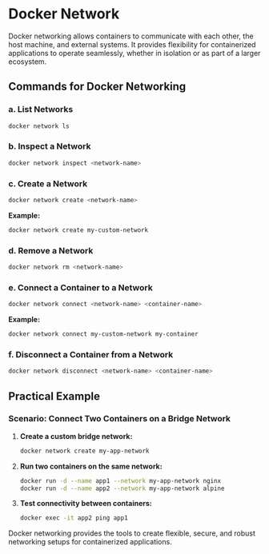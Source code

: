 # Docker Network
Docker networking allows containers to communicate with each other, the host machine, and external systems. It provides flexibility for containerized applications to operate seamlessly, whether in isolation or as part of a larger ecosystem.

## Commands for Docker Networking

### a. List Networks
```bash
docker network ls
```
### b. Inspect a Network
```bash
docker network inspect <network-name>
```
### c. Create a Network
```bash
docker network create <network-name>
```
**Example:**

```bash
docker network create my-custom-network
```
### d. Remove a Network
```bash
docker network rm <network-name>
```
### e. Connect a Container to a Network
```bash
docker network connect <network-name> <container-name>
```
**Example:**

```bash
docker network connect my-custom-network my-container
```
### f. Disconnect a Container from a Network
```bash
docker network disconnect <network-name> <container-name>
```

## Practical Example
### Scenario: Connect Two Containers on a Bridge Network
1. **Create a custom bridge network:**
    ```bash
    docker network create my-app-network
    ```
2. **Run two containers on the same network:**
    ```bash
    docker run -d --name app1 --network my-app-network nginx
    docker run -d --name app2 --network my-app-network alpine
    ```
3. **Test connectivity between containers:**
    ```bash
    docker exec -it app2 ping app1
    ```

Docker networking provides the tools to create flexible, secure, and robust networking setups for containerized applications.